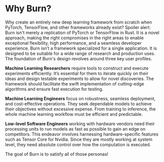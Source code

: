 # Why Burn?

Why create an entirely new deep learning framework from scratch when 
PyTorch, TensorFlow, and other frameworks already exist? Spoiler alert: Burn isn't merely a 
replication of PyTorch or TensorFlow in Rust. It is a novel approach, 
making the right compromises in the right areas to enable exceptional flexibility, high performance, 
and a seamless developer experience. Burn isn’t a framework specialized for a single application.
It is designed to be suitable for a wide range of research and production uses. 
The foundation of Burn's design revolves around three key user profiles.

**Machine Learning Researchers** require tools to construct and execute experiments efficiently.
It’s essential for them to iterate quickly on their ideas and design testable experiments 
to allow for novel discoveries. The framework should facilitate the swift implementation of 
cutting-edge algorithms and ensure fast execution for testing.

**Machine Learning Engineers** focus on robustness, seamless deployment, and cost-effective operations. 
They seek dependable models to achieve their objectives without excessive expense. 
From training to inference, the whole machine learning workflow must be efficient and predictable.

**Low-level Software Engineers** working with hardware vendors need their processing units to run 
models as fast as possible to gain an edge on competitors. This endeavor involves harnessing
hardware-specific features such as Tensor Core for Nvidia. Since they are mostly working at system
level, they need absolute control over how the computation is executed.

The goal of Burn is to satisfy all of those personas!
